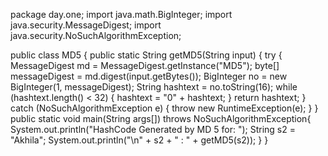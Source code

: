 package day.one;
import java.math.BigInteger;
import java.security.MessageDigest;
import java.security.NoSuchAlgorithmException;

public class MD5 {
	public static String getMD5(String input) {
		try {
			MessageDigest md = MessageDigest.getInstance("MD5");
			byte[] messageDigest = md.digest(input.getBytes());
			BigInteger no = new BigInteger(1, messageDigest);
			String hashtext = no.toString(16);
			while (hashtext.length() < 32) {
				hashtext = "0" + hashtext;
			}
			return hashtext;
		}
		catch (NoSuchAlgorithmException e) {
			throw new RuntimeException(e);
		}
	}
	public static void main(String args[]) throws NoSuchAlgorithmException{
		System.out.println("HashCode Generated by MD 5 for: ");
		String s2 = "Akhila";
		System.out.println("\n" + s2 + " : " + getMD5(s2));
	}
}
